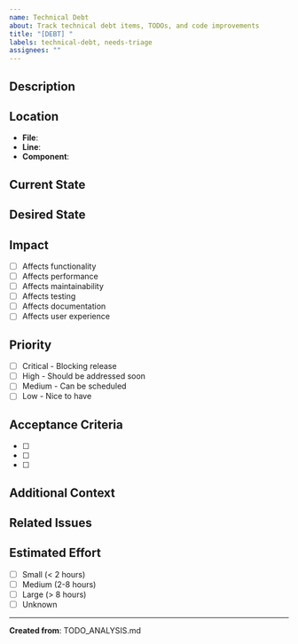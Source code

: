 ```yaml
---
name: Technical Debt
about: Track technical debt items, TODOs, and code improvements
title: "[DEBT] "
labels: technical-debt, needs-triage
assignees: ""
---
```


## Description

<!-- Clear description of the technical debt item -->

## Location

<!-- File path and line numbers where the issue exists -->

- **File**:
- **Line**:
- **Component**:

## Current State

<!-- What is the current implementation or workaround? -->

## Desired State

<!-- What should the final implementation look like? -->

## Impact

<!-- How does this affect the project? -->

- [ ] Affects functionality
- [ ] Affects performance
- [ ] Affects maintainability
- [ ] Affects testing
- [ ] Affects documentation
- [ ] Affects user experience

## Priority

<!-- Select one -->

- [ ] Critical - Blocking release
- [ ] High - Should be addressed soon
- [ ] Medium - Can be scheduled
- [ ] Low - Nice to have

## Acceptance Criteria

<!-- What needs to be done to consider this resolved? -->

- [ ]
- [ ]
- [ ]

## Additional Context

<!-- Add any other context, screenshots, or examples -->

## Related Issues

## <!-- Link to related issues or PRs -->

## Estimated Effort

<!-- Optional: Estimate the effort required -->

- [ ] Small (< 2 hours)
- [ ] Medium (2-8 hours)
- [ ] Large (> 8 hours)
- [ ] Unknown

---

**Created from**: TODO_ANALYSIS.md
